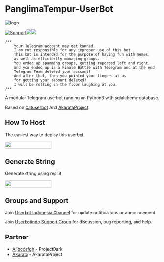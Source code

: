# PanglimaTempur-UserBot


![logo](https://telegra.ph/file/609b7969da44841b31470.png)

<p align="centre"><a href="https://t.me/userbotindo"> <img src="https://img.shields.io/badge/telegram-Support_Group-red?style=social&logo=telegram" alt="Support" /></a><a href="https://github.com/iunderhere/PanglimaTempur/stargazers"><img src="https://img.shields.io/github/stars/iunderhere/PanglimaTempur?label=Start&logoColor=blue&style=social"></a><a href="https://github.com/iunderhere/PanglimaTempur/fork"><img src="https://img.shields.io/github/forks/iunderhere/PanglimaTempur?label=Fork&logoColor=red&style=social"></a>	




```
/**
    Your Telegram account may get banned.
    I am not responsible for any improper use of this bot
    This bot is intended for the purpose of having fun with memes,
    as well as efficiently managing groups.
    You ended up spamming groups, getting reported left and right,
    and you ended up in a Finale Battle with Telegram and at the end
    Telegram Team deleted your account?
    And after that, then you pointed your fingers at us
    for getting your acoount deleted?
    I will be rolling on the floor laughing at you.
/**
```

A modular Telegram userbot running on Python3 with sqlalchemy database.

Based on [Catuserbot](https://github.com/sandy1709/catuserbot) And [AkarataProject](https://github.com/Akarata/AkaProject).

## How To Host
The easiest way to deploy this userbot
<p><a href="https://heroku.com/deploy?template=https://github.com/iunderhere/PanglimaTempur/tree/master"> <img src="https://img.shields.io/badge/Deploy%20To%20Heroku-blueviolet?style=for-the-badge&logo=heroku" width="150" height="24.35"/></a></p>

## Generate String
Generate string using repl.it
<p><a href="https://generatestringsession.sandeep1709.repl.run/"> <img src="https://img.shields.io/badge/Generate%20Session-lightgrey?style=for-the-badge&logo=repl.it" width="150" height="24.35"/></a></p>

## Groups and Support
Join [Userbot Indonesia Channel](https://t.me/userbotindocloud) for update notifications or announcement.

Join [Userbotindo Support Group](https://t.me/userbotindo) for discussion, bug reporting, and help.

## Partner
*   [Ajibcdefgh](https://github.com/Ajibcdefgh/ProjectDark) - ProjectDark
*   [Akarata](https://github.com/Akarata/AkaProject) - AkarataProject
